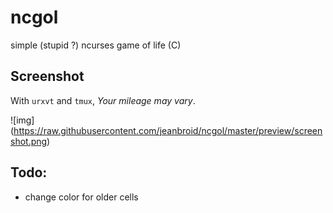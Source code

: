 ncgol
=====

simple (stupid ?) ncurses game of life (C)

Screenshot
----------
With `urxvt` and `tmux`, _Your mileage may vary_.

![img] (https://raw.githubusercontent.com/jeanbroid/ncgol/master/preview/screenshot.png)

Todo:
-----
* change color for older cells
